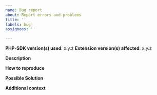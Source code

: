 ```yaml
---
name: Bug report
about: Report errors and problems
title: ''
labels: bug
assignees: ''

---
```


**PHP-SDK version(s) used**: x.y.z
**Extension version(s) affected**: x.y.z

**Description**  
<!-- A clear and concise description of the problem. -->

**How to reproduce**  
<!-- Code, config and/or steps needed to reproduce the problem. -->

**Possible Solution**  
<!--- Optional: only if you have suggestions on a fix/reason for the bug -->

**Additional context**  
<!-- Optional: any other context about the problem: log messages, screenshots, etc. -->

